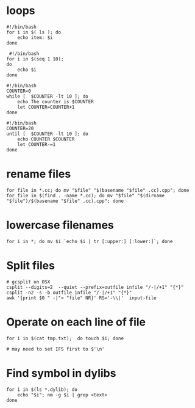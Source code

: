 # loops
```
#!/bin/bash
for i in $( ls ); do
    echo item: $i
done
```

```
 #!/bin/bash
for i in $(seq 1 10);
do
    echo $i
done
```

```
#!/bin/bash 
COUNTER=0
while [  $COUNTER -lt 10 ]; do
    echo The counter is $COUNTER
    let COUNTER=COUNTER+1 
done
```

```
#!/bin/bash
COUNTER=20
until [  $COUNTER -lt 10 ]; do
    echo COUNTER $COUNTER
    let COUNTER-=1
done
```

# rename files
```
for file in *.cc; do mv "$file" "$(basename "$file" .cc).cpp"; done
for file in $(find . -name *.cc); do mv "$file" "$(dirname "$file")/$(basename "$file" .cc).cpp"; done
```

# lowercase filenames
```
for i in *; do mv $i `echo $i | tr [:upper:] [:lower:]`; done
```

# Split files
```
# gcsplit on OSX
csplit --digits=2  --quiet --prefix=outfile infile "/-|/+1" "{*}"
csplit -n2 -s -b outfile infile "/-|/+1" "{*}"
awk '{print $0 " -|"> "file" NR}' RS='-\\|'  input-file
```

# Operate on each line of file
```
for i in $(cat tmp.txt);  do touch $i; done

# may need to set IFS first to $'\n'
```

# Find symbol in dylibs
```
for i in $(ls *.dylib); do
    echo "$i"; nm -g $i | grep <text>
done
```